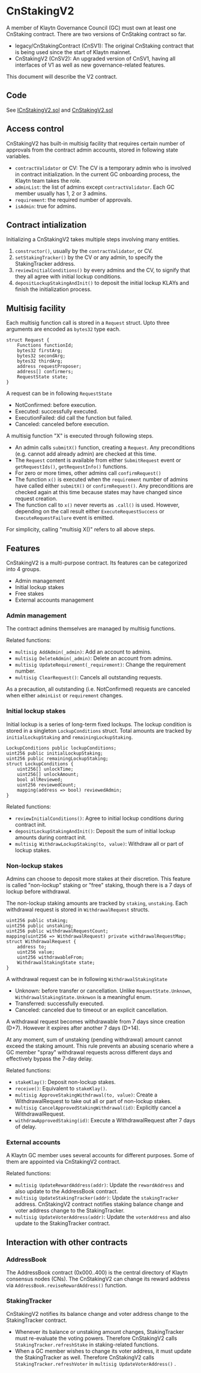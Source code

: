 # CnStakingV2

A member of Klaytn Governance Council (GC) must own at least one CnStaking contract. There are two versions of CnStaking contract so far.
- legacy/CnStakingContract (CnSV1): The original CnStaking contract that is being used since the start of Klaytn mainnet.
- CnStakingV2 (CnSV2): An upgraded version of CnSV1, having all interfaces of V1 as well as new governance-related features.

This document will describe the V2 contract.

## Code

See [ICnStakingV2.sol](../contracts/ICnStakingV2.sol) and [CnStakingV2.sol](../contracts/CnStakingV2.sol)

## Access control

CnStakingV2 has built-in multisig facility that requires certain number of approvals from the contract admin accounts, stored in following state variables. 
- `contractValidator` or CV:  The CV is a temporary admin who is involved in contract initialization. In the current GC onboarding process, the Klaytn team takes the role.
- `adminList`: the list of admins except `contractValidator`. Each GC member usually has 1, 2 or 3 admins.
- `requirement`: the required number of approvals.
- `isAdmin`: true for admins.

## Contract intialization

Initializing a CnStakingV2 takes multiple steps involving many entities.
1. `constructor()`, usually by the `contractValidator`, or CV.
2. `setStakingTracker()` by the CV or any admin, to specify the StakingTracker address.
3. `reviewInitialConditions()` by every admins and the CV, to signify that they all agree with initial lockup conditions.
4. `depositLockupStakingAndInit()` to deposit the initial lockup KLAYs and finish the initialization process.

## Multisig facility

Each multisig function call is stored in a `Request` struct. Upto three arguments are encoded as `bytes32` type each.

```solidity
struct Request {
    Functions functionId;
    bytes32 firstArg;
    bytes32 secondArg;
    bytes32 thirdArg;
    address requestProposer;
    address[] confirmers;
    RequestState state;
}
```

A request can be in following `RequestState`
- NotConfirmed: before execution.
- Executed: successfully executed.
- ExecutionFailed: did call the function but failed.
- Canceled: canceled before execution.

A multisig function "X" is executed through following steps.
- An admin calls `submitX()` function, creating a `Request`. Any preconditions (e.g. cannot add already admin) are checked at this time.
- The `Request` content is available from either `SubmitRequest` event or `getRequestIds()`, `getRequestInfo()` functions.
- For zero or more times, other admins call `confirmRequest()`
- The function `x()` is executed when the `requirement` number of admins have called either `submitX()` or `confirmRequest()`. Any preconditions are checked again at this time because states may have changed since request creation.
- The function call to `x()` never reverts as `.call()` is used. However, depending on the call result either `ExecuteRequestSuccess` or `ExecuteRequestFailure` event is emitted.

For simplicity, calling "multisig X()" refers to all above steps.

## Features

CnStakingV2 is a multi-purpose contract. Its features can be categorized into 4 groups.
- Admin management
- Initial lockup stakes
- Free stakes
- External accounts management

### Admin management

The contract admins themselves are managed by multisig functions.

Related functions:
- `multisig AddAdmin(_admin)`: Add an account to admins.
- `multisig DeleteAdmin(_admin)`: Delete an account from admins.
- `multisig UpdateRequirement(_requirement)`: Change the requirement number.
- `multisig ClearRequest()`: Cancels all outstanding requests.

As a precaution, all outstanding (i.e. NotConfirmed) requests are canceled when either `adminList` or `requirement` changes.

### Initial lockup stakes

Initial lockup is a series of long-term fixed lockups. The lockup condition is stored in a singleton `LockupConditions` struct. Total amounts are tracked by `initialLockupStaking` and `remainingLockupStaking`.

```solidity
LockupConditions public lockupConditions;
uint256 public initialLockupStaking;
uint256 public remainingLockupStaking;
struct LockupConditions {
    uint256[] unlockTime;
    uint256[] unlockAmount;
    bool allReviewed;
    uint256 reviewedCount;
    mapping(address => bool) reviewedAdmin;
}
```

Related functions:
- `reviewInitialConditions()`: Agree to initial lockup conditions during contract init.
- `depositLockupStakingAndInit()`: Deposit the sum of initial lockup amounts during contract init. 
- `multisig WithdrawLockupStaking(to, value)`: Withdraw all or part of lockup stakes.

### Non-lockup stakes

Admins can choose to deposit more stakes at their discretion. This feature is called "non-lockup" staking or "free" staking, though there is a 7 days of lockup before withdrawal.

The non-lockup staking amounts are tracked by `staking`, `unstaking`. Each withdrawal request is stored in `WithdrawalRequest` structs.

```solidity
uint256 public staking;
uint256 public unstaking;
uint256 public withdrawalRequestCount;
mapping(uint256 => WithdrawalRequest) private withdrawalRequestMap;
struct WithdrawalRequest {
    address to;
    uint256 value;
    uint256 withdrawableFrom;
    WithdrawalStakingState state;
}
```

A withdrawal request can be in following `WithdrawalStakingState`
- Unknown: before transfer or cancellation. Unlike `RequestState.Unknown`, `WithdrawalStakingState.Unknwon` is a meaningful enum.
- Transferred: successfully executed.
- Canceled: canceled due to timeout or an explicit cancellation.

A withdrawal request becomes withdrawable from 7 days since creation (D+7). However it expires after another 7 days (D+14). 

At any moment, sum of unstaking (pending withdrawal) amount cannot exceed the staking amount. This rule prevents an abusing scenario where a GC member "spray" withdrawal requests across different days and effectively bypass the 7-day delay.

Related functions:
- `stakeKlay()`: Deposit non-lockup stakes.
- `receive()`: Equivalent to `stakeKlay()`.
- `multisig ApproveStakingWithdrawal(to, value)`: Create a WithdrawalRequest to take out all or part of non-lockup stakes.
- `multisig CancelApprovedStakingWithdrawal(id)`: Explicitly cancel a WithdrawalRequest.
- `withdrawApprovedStaking(id)`: Execute a WithdrawalRequest after 7 days of delay.

### External accounts

A Klaytn GC member uses several accounts for different purposes. Some of them are appointed via CnStakingV2 contract.

Related functions:
- `multisig UpdateRewardAddress(addr)`: Update the `rewardAddress` and also update to the AddressBook contract.
- `multisig UpdateStakingTracker(addr)`: Update the `stakingTracker` address. CnStakingV2 contract notifies staking balance change and voter address change to the StakingTracker.
- `multisig UpdateVoterAddress(addr)`: Update the `voterAddress` and also update to the StakingTracker contract.

## Interaction with other contracts

### AddressBook

The AddressBook contract (0x000..400) is the central directory of Klaytn consensus nodes (CNs). The CnStakingV2 can change its reward address via `AddressBook.reviseRewardAddress()` function.

### StakingTracker

CnStakingV2 notifies its balance change and voter address change to the StakingTracker contract.
- Whenever its balance or unstaking amount changes, StakingTracker must re-evaluate the voting powers. Therefore CnStakingV2 calls `StakingTracker.refreshStake` in staking-related functions.
- When a GC member wishes to change its voter address, it must update the StakingTracker as well. Therefore CnStakingV2 calls `StakingTracker.refreshVoter` in `multisig UpdateVoterAddress()` .


